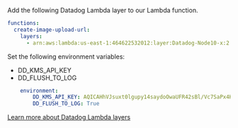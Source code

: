 Add the following Datadog Lambda layer to our Lambda function.

```yaml
functions:
  create-image-upload-url:
    layers:
      - arn:aws:lambda:us-east-1:464622532012:layer:Datadog-Node10-x:2
```

Set the following environment variables:

- DD_KMS_API_KEY
- DD_FLUSH_TO_LOG

```yaml
    environment:
        DD_KMS_API_KEY: AQICAHhVJsuxt0lgupy14saydoOwaUFR42sBl/Vc7SaPx4HaHAENRpN9DgcHnzcBtSoPGeY4AAAAfjB8BgkqhkiG9w0BBwagbzBtAgEAMGgGCSqGSIb3DQEHATAeBglghkgBZQMEAS4wEQQMGNpbM3jhuUorwP25AgEQgDvOIV0UwpjKHQyfIiDxQ6/cT6xd6kiyM564aa58FWDu4WOY/qVmttRBLBKNROCUGe+FVyt+rq3MXo0fhw==
        DD_FLUSH_TO_LOG: True
```

[Learn more about Datadog Lambda layers](https://docs.datadoghq.com/integrations/amazon_lambda/?tab=node#installing-and-using-the-datadog-layer)